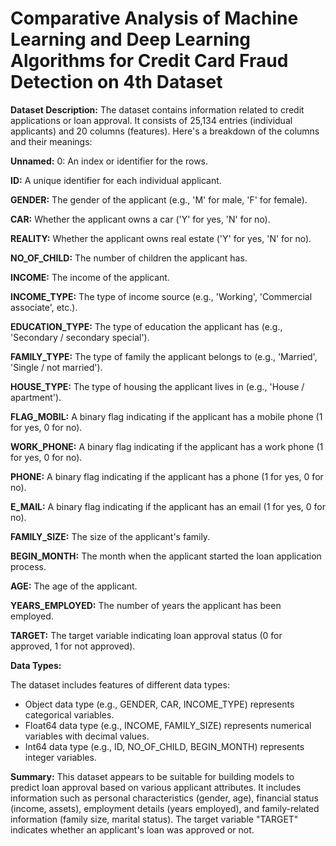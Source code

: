 # Comparative Analysis of Machine Learning and Deep Learning Algorithms for Credit Card Fraud Detection on 4th Dataset

**Dataset Description:** The dataset contains information related to credit applications or loan approval. It consists of 25,134 entries (individual applicants) and 20 columns (features). Here's a breakdown of the columns and their meanings:

**Unnamed:** 0: An index or identifier for the rows.

**ID:** A unique identifier for each individual applicant.

**GENDER:** The gender of the applicant (e.g., 'M' for male, 'F' for female).

**CAR:** Whether the applicant owns a car ('Y' for yes, 'N' for no).

**REALITY:** Whether the applicant owns real estate ('Y' for yes, 'N' for no).

**NO_OF_CHILD:** The number of children the applicant has.

**INCOME:** The income of the applicant.

**INCOME_TYPE:** The type of income source (e.g., 'Working', 'Commercial associate', etc.).

**EDUCATION_TYPE:** The type of education the applicant has (e.g., 'Secondary / secondary special').

**FAMILY_TYPE:** The type of family the applicant belongs to (e.g., 'Married', 'Single / not married').

**HOUSE_TYPE:** The type of housing the applicant lives in (e.g., 'House / apartment').

**FLAG_MOBIL:** A binary flag indicating if the applicant has a mobile phone (1 for yes, 0 for no).

**WORK_PHONE:** A binary flag indicating if the applicant has a work phone (1 for yes, 0 for no).

**PHONE:** A binary flag indicating if the applicant has a phone (1 for yes, 0 for no).

**E_MAIL:** A binary flag indicating if the applicant has an email (1 for yes, 0 for no).

**FAMILY_SIZE:** The size of the applicant's family.

**BEGIN_MONTH:** The month when the applicant started the loan application process.

**AGE:** The age of the applicant.

**YEARS_EMPLOYED:** The number of years the applicant has been employed.

**TARGET:** The target variable indicating loan approval status (0 for approved, 1 for not approved).

**Data Types:**

The dataset includes features of different data types:

- Object data type (e.g., GENDER, CAR, INCOME_TYPE) represents categorical variables.
- Float64 data type (e.g., INCOME, FAMILY_SIZE) represents numerical variables with decimal values.
- Int64 data type (e.g., ID, NO_OF_CHILD, BEGIN_MONTH) represents integer variables.

**Summary:** This dataset appears to be suitable for building models to predict loan approval based on various applicant attributes. It includes information such as personal characteristics (gender, age), financial status (income, assets), employment details (years employed), and family-related information (family size, marital status). The target variable "TARGET" indicates whether an applicant's loan was approved or not.


